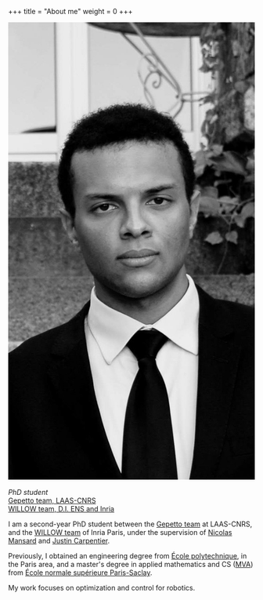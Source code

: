 +++
title = "About me"
weight = 0
+++

<link rel="stylesheet" href="main.css">

<div id="subheader">
<div class="profile-picture">
    <img src="picture.jpg" alt="picture">
</div>

<div class="subheader-right">
  <p class="address">
      <span style="font-style: italic;">
          PhD student
      </span><br>
      <a href="https://www.laas.fr/public/en/gepetto/">Gepetto team, LAAS-CNRS</a><br>
      <a href="https://www.di.ens.fr/willow/">WILLOW team, D.I. ENS and Inria</a>
  </p>

  <p>
      I am a second-year PhD student between the <a href="https://www.laas.fr/public/fr/gepetto">Gepetto team</a>
      at LAAS-CNRS,
      and the <a href="https://di.ens.fr/willow">WILLOW team</a> of Inria Paris, under the supervision of
      <a href="https://gepettoweb.laas.fr/nmansard">Nicolas Mansard</a> and
      <a href="https://jcarpent.github.io">Justin Carpentier</a>.
  </p>
  <p>
      Previously, I obtained an engineering degree from <a href="https://www.polytechnique.edu/">École
          polytechnique</a>, in the Paris area,
      and a master's degree in applied mathematics and CS (<a href="https://www.master-mva.com">MVA</a>)
      from <a href="https://ens-paris-saclay.fr/">École normale supérieure Paris-Saclay</a>.
  </p>
  <p>
    My work focuses on optimization and control for robotics.
  <p>

  </div>
</div>